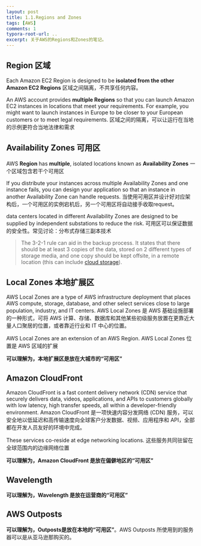 ```yaml
---
layout: post
title: 1.1.Regions and Zones
tags: [AWS]
comments: 1
typora-root-url: ..
excerpt: 关于AWS的Regions和Zones的笔记。
---
```




## Region 区域

Each Amazon EC2 Region is designed to be **isolated from the other Amazon EC2 Regions** 区域之间隔离，不共享任何内容。

An AWS account provides **multiple Regions** so that you can launch Amazon EC2 instances in locations that meet your requirements. For example, you might want to launch instances in Europe to be closer to your European customers or to meet legal requirements.  区域之间的隔离，可以让运行在当地的示例更符合当地法律和需求

## Availability Zones 可用区

AWS **Region** has **multiple**, isolated locations known as **Availability Zones** 一个区域包含若干个可用区

If you distribute your instances across multiple Availability Zones and one instance fails, you can design your application so that an instance in another Availability Zone can handle requests. 当使用可用区并设计好对应架构后，一个可用区的实例宕机后，另一个可用区将自动接手收取request。

data centers located in different Availability Zones are designed to be supplied by independent substations to reduce the risk.  可用区可以保证数据的安全性。常见讨论：分布式存储三副本技术

> The 3-2-1 rule can aid in the backup process. It states that there should be at least 3 copies of the data, stored on 2 different types of storage media, and one copy should be kept offsite, in a remote location (this can include [cloud storage](https://en.wikipedia.org/wiki/Cloud_storage)). 

## Local Zones 本地扩展区

AWS Local Zones are a type of AWS infrastructure deployment that places AWS compute, storage, database, and other select services close to large population, industry, and IT centers. AWS Local Zones 是 AWS 基础设施部署的一种形式，可将 AWS 计算、存储、数据库和其他某些初级服务放置在更靠近大量人口聚居的位置，或者靠近行业和 IT 中心的位置。

AWS Local Zones are an extension of an AWS Region. AWS Local Zones 位置是 AWS 区域的扩展

**可以理解为，本地扩展区是放在大城市的“可用区”**

## Amazon CloudFront

Amazon CloudFront is a fast content delivery network (CDN) service that securely delivers data, videos, applications, and APIs to customers globally with low latency, high transfer speeds, all within a developer-friendly environment. Amazon CloudFront 是一项快速内容分发网络 (CDN) 服务，可以安全地以低延迟和高传输速度向全球客户分发数据、视频、应用程序和 API，全部都在开发人员友好的环境中完成。

These services co-reside at edge networking locations. 这些服务共同驻留在全球范围内的边缘网络位置

**可以理解为，Amazon CloudFront 是放在偏僻地区的“可用区”**

## Wavelength 

**可以理解为，Wavelength 是放在运营商的“可用区”**

## AWS Outposts

**可以理解为，Outposts是放在本地的“可用区”**。AWS Outposts 所使用到的服务器可以是从亚马逊那购买的。